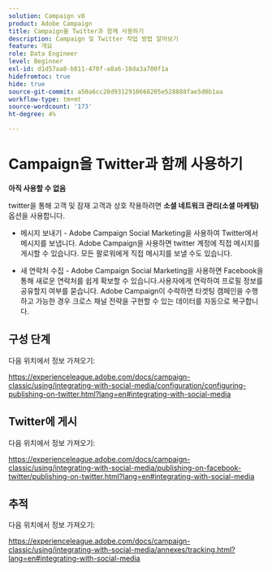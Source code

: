```yaml
---
solution: Campaign v8
product: Adobe Campaign
title: Campaign을 Twitter과 함께 사용하기
description: Campaign 및 Twitter 작업 방법 알아보기
feature: 개요
role: Data Engineer
level: Beginner
exl-id: d1d57aa8-b811-470f-a8a6-18da3a700f1a
hidefromtoc: true
hide: true
source-git-commit: a50a6cc28d9312910668205e528888fae5d0b1aa
workflow-type: tm+mt
source-wordcount: '173'
ht-degree: 4%

---
```


# Campaign을 Twitter과 함께 사용하기

**아직 사용할 수 없음**

twitter을 통해 고객 및 잠재 고객과 상호 작용하려면 **소셜 네트워크 관리(소셜 마케팅)** 옵션을 사용합니다.

* 메시지 보내기 - Adobe Campaign Social Marketing을 사용하여 Twitter에서 메시지를 보냅니다. Adobe Campaign을 사용하면 twitter 계정에 직접 메시지를 게시할 수 있습니다. 모든 팔로워에게 직접 메시지를 보낼 수도 있습니다.

* 새 연락처 수집 - Adobe Campaign Social Marketing을 사용하면 Facebook을 통해 새로운 연락처를 쉽게 확보할 수 있습니다.사용자에게 연락하여 프로필 정보를 공유할지 여부를 묻습니다. Adobe Campaign이 수락하면 타겟팅 캠페인을 수행하고 가능한 경우 크로스 채널 전략을 구현할 수 있는 데이터를 자동으로 복구합니다.

## 구성 단계

다음 위치에서 정보 가져오기:

https://experienceleague.adobe.com/docs/campaign-classic/using/integrating-with-social-media/configuration/configuring-publishing-on-twitter.html?lang=en#integrating-with-social-media


## Twitter에 게시

다음 위치에서 정보 가져오기:

https://experienceleague.adobe.com/docs/campaign-classic/using/integrating-with-social-media/publishing-on-facebook-twitter/publishing-on-twitter.html?lang=en#integrating-with-social-media


## 추적

다음 위치에서 정보 가져오기:

https://experienceleague.adobe.com/docs/campaign-classic/using/integrating-with-social-media/annexes/tracking.html?lang=en#integrating-with-social-media

